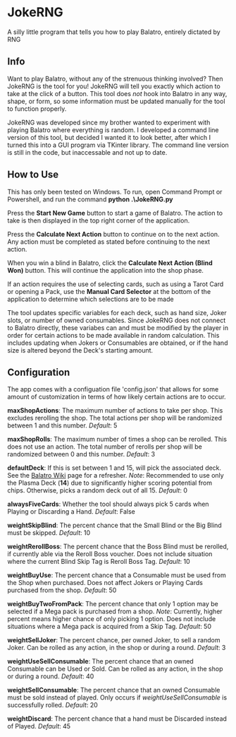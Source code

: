 # JokeRNG
A silly little program that tells you how to play Balatro, entirely dictated by RNG

## Info
Want to play Balatro, without any of the strenuous thinking involved? Then JokeRNG is the tool for you! JokeRNG will tell you exactly which action to take at the click of a button. This tool does *not* hook into Balatro in any way, shape, or form, so some information must be updated manually for the tool to function properly.

JokeRNG was developed since my brother wanted to experiment with playing Balatro where everything is random. I developed a command line version of this tool, but decided I wanted it to look better, after which I turned this into a GUI program via TKinter library. The command line version is still in the code, but inaccessable and not up to date.

## How to Use
This has only been tested on Windows. To run, open Command Prompt or Powershell, and run the command **python .\JokeRNG.py**

Press the **Start New Game** button to start a game of Balatro. The action to take is then displayed in the top right corner of the application.

Press the **Calculate Next Action** button to continue on to the next action. Any action must be completed as stated before continuing to the next action.

When you win a blind in Balatro, click the **Calculate Next Action (Blind Won)** button. This will continue the application into the shop phase.

If an action requires the use of selecting cards, such as using a Tarot Card or opening a Pack, use the **Manual Card Selector** at the bottom of the application to determine which selections are to be made

The tool updates specific variables for each deck, such as hand size, Joker slots, or number of owned consumables. Since JokeRNG does not connect to Balatro directly, these variabes can and must be modified by the player in order for certain actions to be made available in random calculation. This includes updating when Jokers or Consumables are obtained, or if the hand size is altered beyond the Deck's starting amount.

## Configuration
The app comes with a configuation file 'config.json' that allows for some amount of customization in terms of how likely certain actions are to occur.

**maxShopActions**: The maximum number of actions to take per shop. This excludes rerolling the shop. The total actions per shop will be randomized between 1 and this number. *Default*: 5

**maxShopRolls**: The maximum number of times a shop can be rerolled. This does not use an action. The total number of rerolls per shop will be randomized between 0 and this number. *Default*: 3

**defaultDeck**: If this is set between 1 and 15, will pick the associated deck. See the [Balatro Wiki](https://balatrogame.fandom.com/wiki/Decks) page for a refresher. *Note*: Recommended to use only the Plasma Deck (**14**) due to significantly higher scoring potential from chips. Otherwise, picks a random deck out of all 15. *Default*: 0

**alwaysFiveCards**: Whether the tool should always pick 5 cards when Playing or Discarding a Hand. *Default*: False

**weightSkipBlind**: The percent chance that the Small Blind or the Big Blind must be skipped. *Default*: 10

**weightRerollBoss**: The percent chance that the Boss Blind must be rerolled, if currently able via the Reroll Boss voucher. Does not include situation where the current Blind Skip Tag is Reroll Boss Tag. *Default*: 10

**weightBuyUse**: The percent chance that a Consumable must be used from the Shop when purchased. Does not affect Jokers or Playing Cards purchased from the shop. *Default*: 50

**weightBuyTwoFromPack**: The percent chance that only 1 option may be selected if a Mega pack is purchased from a shop. *Note*: Currently, higher percent means higher chance of only picking 1 option. Does not include situations where a Mega pack is acquired from a Skip Tag. *Default*: 50

**weightSellJoker**: The percent chance, per owned Joker, to sell a random Joker. Can be rolled as any action, in the shop or during a round. *Default*: 3

**weightUseSellConsumable**: The percent chance that an owned Consumable can be Used or Sold. Can be rolled as any action, in the shop or during a round. *Default*: 40

**weightSellConsumable**: The percent chance that an owned Consumable must be sold instead of played. Only occurs if *weightUseSellConsumable* is successfully rolled. *Default*: 20

**weightDiscard**: The percent chance that a hand must be Discarded instead of Played. *Default*: 45
